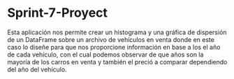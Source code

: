 # Sprint-7-Proyect
Esta aplicación nos permite crear un histograma y una gráfica de dispersión de un DataFrame sobre un archivo de vehículos en venta donde en este caso lo diseñe para que nos proporcione información en base a los el año de cada vehículo, con el cual podemos observar de que años son la mayoría de los carros en venta y también el preció a comparar dependiendo del año del vehículo.